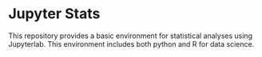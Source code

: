 # Jupyter Stats

This repository provides a basic environment for statistical analyses using Jupyterlab. This environment includes both python and R for data science.
